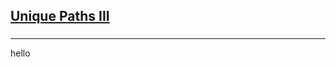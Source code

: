 <h2><a href="https://leetcode.com/problems/unique-paths-iii/submissions/868706876/">Unique Paths III</a></h2><h3></h3><hr>hello
